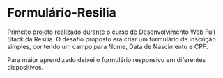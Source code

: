 # Formulário-Resilia

Primeito projeto realizado durante o curso de Desenvolvimento Web Full Stack da Resilia. O desafio proposto era criar um formulário de inscrição simples, contendo um campo para Nome, Data de Nascimento e CPF.

<p>Para maior aprendizado deixei o formulário responsivo em diferentes dispositivos.<p>
